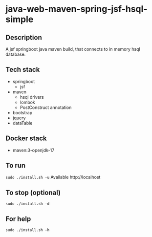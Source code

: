 # java-web-maven-spring-jsf-hsql-simple

## Description
A jsf springboot java maven build,
that connects to in memory hsql database.

## Tech stack
- springboot
  - jsf
- maven
  - hsql drivers
  - lombok
  - PostConstruct annotation
- bootstrap
- jquery
- dataTable

## Docker stack
- maven:3-openjdk-17

## To run
`sudo ./install.sh -u`
Available http://localhost

## To stop (optional)
`sudo ./install.sh -d`

## For help
`sudo ./install.sh -h`
